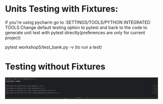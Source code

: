 # Units Testing with Fixtures:

If you're using pycharm go to :SETTINGS/TOOLS/PYTHON INTEGRATED TOOLS
Change default testing option to pytest and back to the code to generate
unit test with pytest directly(preferences are only for current project)

pytest workshop5/test_bank.py -v (to run a test)

# Testing without Fixtures

![2.JPG](2.JPG)



